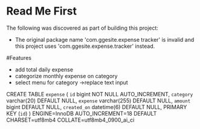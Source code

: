 # Read Me First

The following was discovered as part of building this project:

- The original package name 'com.ggesite.expense tracker' is invalid and this project uses 'com.ggesite.expense.tracker' instead.

#Features

- add total daily expense
- categorize monthly expense on category
- select menu for category ->replace text input

CREATE TABLE `expense` (
`id` bigint NOT NULL AUTO_INCREMENT,
`category` varchar(20) DEFAULT NULL,
`expense` varchar(255) DEFAULT NULL,
`amount` bigint DEFAULT NULL,
`created_on` datetime(6) DEFAULT NULL,
PRIMARY KEY (`id`)
) ENGINE=InnoDB AUTO_INCREMENT=18 DEFAULT CHARSET=utf8mb4 COLLATE=utf8mb4_0900_ai_ci
